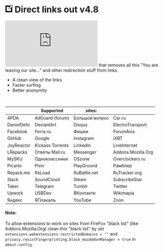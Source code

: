 # ![logo](https://raw.githubusercontent.com/XX-J/Direct-links-out/master/icon.png) Direct links out v4.8
![Userscript](https://raw.githubusercontent.com/XX-J/Direct-links-out/master/Direct%20links%20out.user.js) that removes all this "You are leaving our site..." and other redirection stuff from links.

- A clean view of the links
- Faster surfing
- Better anonymity
<br>

   | Supported | sites: |   
-- | --------- | ------ | --
 4PDA | AdGuard (forum) | Большой вопрос | Car.ru
 DanielDefo | DeviantArt | Disqus | ElectroTransport
 Facebook | Ferra.ru | Фишки | ForumAvia
 GitHub | Google | Instagram | iXBT
 JoyReactor | Kickass Torrents | LinkedIn | LiveInternet
 LRepacks | Ответы Mail.ru | Messenger | Addons.Mozilla.Org
 MySKU | Одноклассники | OSzone | Overclockers.ru
 Picarto | Pixiv | PlayGround | Рамблер
 Repack.me | RsLoad | RuBattle.net | RuTracker.org
 Slack | SoundCloud | Steam | SubscribeStar
 Taker | Telegram | Tumblr | Twitter
 Upwork | USBDev | ВКонтакте | Wikimapia
 Яндекс | ЯПлакалъ | YouTube | Zoon

#### Note:
 To allow extensions to work on sites from FireFox "black list" (like Addons.Mozilla.Org) clean this "black list" by set `extensions.webextensions.restrictedDomains = ""`  and  `privacy.resistFingerprinting.block_mozAddonManager = true` in `about:config`.
